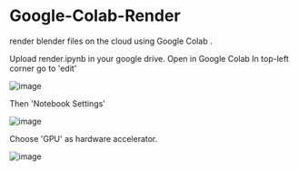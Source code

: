 # Google-Colab-Render
render blender files on the cloud using Google Colab .

Upload render.ipynb in your google drive. 
Open in Google Colab 
In top-left corner go to 'edit' 

![image](https://user-images.githubusercontent.com/76625500/150933189-9e1e25a2-9b0d-42ec-be96-5eaaba7edbc3.png)

Then 'Notebook Settings'

![image](https://user-images.githubusercontent.com/76625500/150933307-42a7ad73-6841-43d2-bab0-de369937c658.png)

Choose 'GPU' as hardware accelerator.


![image](https://user-images.githubusercontent.com/76625500/150933345-d66f1416-e4c0-4c44-bd01-3fe88df05a13.png)

